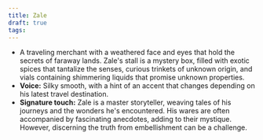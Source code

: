 ```yaml
---
title: Zale
draft: true
tags:
---
```


- A traveling merchant with a weathered face and eyes that hold the secrets of faraway lands. Zale's stall is a mystery box, filled with exotic spices that tantalize the senses, curious trinkets of unknown origin, and vials containing shimmering liquids that promise unknown properties.
- **Voice:** Silky smooth, with a hint of an accent that changes depending on his latest travel destination.
- **Signature touch:** Zale is a master storyteller, weaving tales of his journeys and the wonders he's encountered. His wares are often accompanied by fascinating anecdotes, adding to their mystique. However, discerning the truth from embellishment can be a challenge.